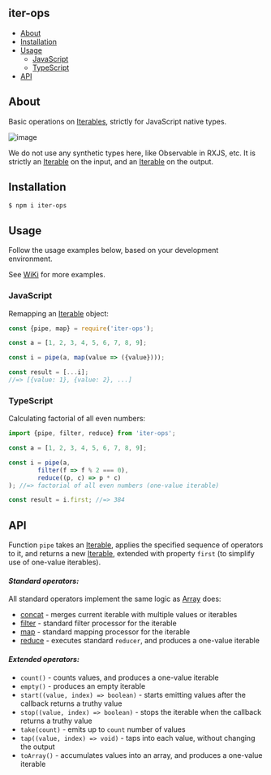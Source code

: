 iter-ops
--------

* [About](#about)
* [Installation](#installation)
* [Usage](#usage)
    * [JavaScript](#javascript)
    * [TypeScript](#typescript)
* [API](#api)

## About

Basic operations on [Iterables], strictly for JavaScript native types.

![image](https://user-images.githubusercontent.com/5108906/141853837-9410c17f-8b97-4b4a-b2f2-0b4ff4efc77c.png)

We do not use any synthetic types here, like Observable in RXJS, etc. It is strictly an [Iterable] on the input,
and an [Iterable] on the output.

## Installation

```
$ npm i iter-ops
```

## Usage

Follow the usage examples below, based on your development environment.

See [WiKi] for more examples.

### JavaScript

Remapping an [Iterable] object:

```js
const {pipe, map} = require('iter-ops');

const a = [1, 2, 3, 4, 5, 6, 7, 8, 9];

const i = pipe(a, map(value => ({value})));

const result = [...i];
//=> [{value: 1}, {value: 2}, ...]
```

### TypeScript

Calculating factorial of all even numbers:

```ts
import {pipe, filter, reduce} from 'iter-ops';

const a = [1, 2, 3, 4, 5, 6, 7, 8, 9];

const i = pipe(a,
        filter(f => f % 2 === 0),
        reduce((p, c) => p * c)
); //=> factorial of all even numbers (one-value iterable)

const result = i.first; //=> 384 
```

## API

Function `pipe` takes an [Iterable], applies the specified sequence of operators to it,
and returns a new [Iterable], extended with property `first` (to simplify use of one-value iterables).

#### <i>Standard operators:</i>

All standard operators implement the same logic as [Array] does: 

* [concat] - merges current iterable with multiple values or iterables 
* [filter] - standard filter processor for the iterable
* [map] - standard mapping processor for the iterable
* [reduce] - executes standard `reducer`, and produces a one-value iterable  

#### <i>Extended operators:</i>

* `count()` - counts values, and produces a one-value iterable
* `empty()` - produces an empty iterable
* `start((value, index) => boolean)` - starts emitting values after the callback returns a truthy value
* `stop((value, index) => boolean)` - stops the iterable when the callback returns a truthy value
* `take(count)` - emits up to `count` number of values
* `tap((value, index) => void)` - taps into each value, without changing the output
* `toArray()` - accumulates values into an array, and produces a one-value iterable

[Iterable]:https://javascript.info/iterable
[Iterables]:https://javascript.info/iterable
[Array]:https://developer.mozilla.org/en-US/docs/Web/JavaScript/Reference/Global_Objects/Array
[concat]:https://developer.mozilla.org/en-US/docs/Web/JavaScript/Reference/Global_Objects/Array/concat
[filter]:https://developer.mozilla.org/en-US/docs/Web/JavaScript/Reference/Global_Objects/Array/filter
[map]:https://developer.mozilla.org/en-US/docs/Web/JavaScript/Reference/Global_Objects/Array/map
[reduce]:https://developer.mozilla.org/en-US/docs/Web/JavaScript/Reference/Global_Objects/Array/Reduce
[WiKi]:https://github.com/vitaly-t/iter-ops/wiki
